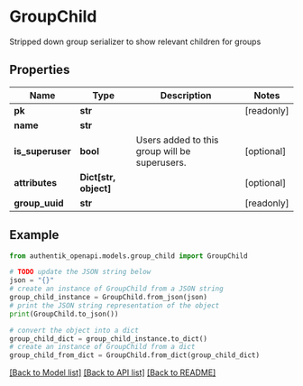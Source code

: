 # GroupChild

Stripped down group serializer to show relevant children for groups

## Properties

Name | Type | Description | Notes
------------ | ------------- | ------------- | -------------
**pk** | **str** |  | [readonly] 
**name** | **str** |  | 
**is_superuser** | **bool** | Users added to this group will be superusers. | [optional] 
**attributes** | **Dict[str, object]** |  | [optional] 
**group_uuid** | **str** |  | [readonly] 

## Example

```python
from authentik_openapi.models.group_child import GroupChild

# TODO update the JSON string below
json = "{}"
# create an instance of GroupChild from a JSON string
group_child_instance = GroupChild.from_json(json)
# print the JSON string representation of the object
print(GroupChild.to_json())

# convert the object into a dict
group_child_dict = group_child_instance.to_dict()
# create an instance of GroupChild from a dict
group_child_from_dict = GroupChild.from_dict(group_child_dict)
```
[[Back to Model list]](../README.md#documentation-for-models) [[Back to API list]](../README.md#documentation-for-api-endpoints) [[Back to README]](../README.md)


